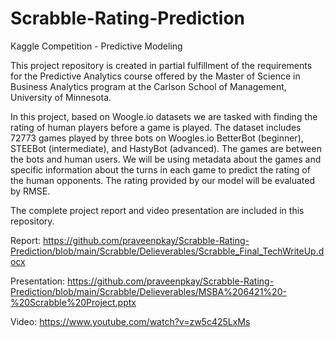 # Scrabble-Rating-Prediction
Kaggle Competition - Predictive Modeling

This project repository is created in partial fulfillment of the requirements for the Predictive Analytics course offered by the Master of Science in Business Analytics program at the Carlson School of Management, University of Minnesota.

In this project, based on Woogle.io datasets we are tasked with finding the rating of human players before a game is played. The dataset includes 72773 games played by three bots on Woogles.io BetterBot (beginner), STEEBot (intermediate), and HastyBot (advanced). The games are between the bots and human users. We will be using metadata about the games and specific information about the turns in each game to predict the rating of the human opponents. The rating provided by our model will be evaluated by RMSE.  

The complete project report and video presentation are included in this repository. 

Report: https://github.com/praveenpkay/Scrabble-Rating-Prediction/blob/main/Scrabble/Delieverables/Scrabble_Final_TechWriteUp.docx

Presentation: https://github.com/praveenpkay/Scrabble-Rating-Prediction/blob/main/Scrabble/Delieverables/MSBA%206421%20-%20Scrabble%20Project.pptx

Video: https://www.youtube.com/watch?v=zw5c425LxMs
